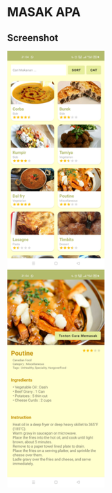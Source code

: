 # MASAK APA #

## Screenshot
<p float="left">
    <img src="/Screenshot1.jpg" height="500"/><br>
    <img src="/Screenshot2.jpg" height="500"/>
</p>
